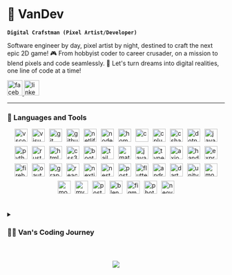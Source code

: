 # 🚀 VanDev

**`Digital Crafstman (Pixel Artist/Developer)`**

Software engineer by day, pixel artist by night, destined to craft the next epic 2D game! 🎮 From hobbyist coder to career crusader, on a mission to blend pixels and code seamlessly. 🌟 Let's turn dreams into digital realities, one line of code at a time!

<p align="left">
    <a href="https://www.facebook.com/chongochoco/" target="_blank">
        <img src="https://img.shields.io/static/v1?message=Facebook&logo=facebook&label=&color=1877F2&logoColor=white&labelColor=&style=for-the-badge" height="35" alt="facebook logo"  />
    </a>
    <a href="https://www.linkedin.com/in/van00/" target="_blank">
        <img src="https://img.shields.io/static/v1?message=LinkedIn&logo=linkedin&label=&color=0077B5&logoColor=white&labelColor=&style=for-the-badge" height="35" alt="linkedin logo"  />
    </a>
</p>

---

### 🧰 Languages and Tools

<div style="display:flex; align-items:center; justify-content:center; flex-wrap: wrap; gap: 10px">
    <img alt="vscode" width="30px" src="https://cdn.jsdelivr.net/gh/devicons/devicon@latest/icons/vscode/vscode-original.svg" />
    <img alt="visualstudio" width="30px" src="https://cdn.jsdelivr.net/gh/devicons/devicon@latest/icons/visualstudio/visualstudio-original.svg" />
    <img alt="git" width="30px" src="https://cdn.jsdelivr.net/gh/devicons/devicon@latest/icons/git/git-original.svg" />
    <img alt="github" width="30px" src="https://cdn.jsdelivr.net/gh/devicons/devicon@latest/icons/github/github-original.svg" />
    <img alt="netlify" width="30px" src="https://cdn.jsdelivr.net/gh/devicons/devicon@latest/icons/netlify/netlify-original.svg" />
    <img alt="nodejs" width="30px" src="https://cdn.jsdelivr.net/gh/devicons/devicon@latest/icons/nodejs/nodejs-original.svg" />
    <img alt="homebrew" width="30px" src="https://cdn.jsdelivr.net/gh/devicons/devicon@latest/icons/homebrew/homebrew-original.svg" />
    <img alt="c" width="30px" src="https://cdn.jsdelivr.net/gh/devicons/devicon@latest/icons/c/c-original.svg" />
    <img alt="cplusplus" width="30px" src="https://cdn.jsdelivr.net/gh/devicons/devicon@latest/icons/cplusplus/cplusplus-original.svg" />
    <img alt="csharp" width="30px" src="https://cdn.jsdelivr.net/gh/devicons/devicon@latest/icons/csharp/csharp-original.svg" />
    <img alt="dotnetcore" width="30px" src="https://cdn.jsdelivr.net/gh/devicons/devicon@latest/icons/dotnetcore/dotnetcore-original.svg" />
    <img alt="java" width="30px" src="https://cdn.jsdelivr.net/gh/devicons/devicon@latest/icons/java/java-original.svg" />
    <img alt="python" width="30px" src="https://cdn.jsdelivr.net/gh/devicons/devicon@latest/icons/python/python-original.svg" />
    <img alt="rust" width="30px" src="https://cdn.jsdelivr.net/gh/devicons/devicon@latest/icons/rust/rust-original.svg" />
    <img alt="html5" width="30px" src="https://cdn.jsdelivr.net/gh/devicons/devicon@latest/icons/html5/html5-original.svg" />
    <img alt="css3" width="30px" src="https://cdn.jsdelivr.net/gh/devicons/devicon@latest/icons/css3/css3-original.svg" />
    <img alt="bootstrap" width="30px" src="https://cdn.jsdelivr.net/gh/devicons/devicon@latest/icons/bootstrap/bootstrap-original.svg" />
    <img alt="tailwindcss" width="30px" src="https://cdn.jsdelivr.net/gh/devicons/devicon@latest/icons/tailwindcss/tailwindcss-original.svg" />
    <img alt="materialui" width="30px" src="https://cdn.jsdelivr.net/gh/devicons/devicon@latest/icons/materialui/materialui-original.svg" />
    <img alt="javascript" width="30px" src="https://cdn.jsdelivr.net/gh/devicons/devicon@latest/icons/javascript/javascript-original.svg" />
    <img alt="typescript" width="30px" src="https://cdn.jsdelivr.net/gh/devicons/devicon@latest/icons/typescript/typescript-original.svg" />
    <img alt="axios" width="30px" src="https://cdn.jsdelivr.net/gh/devicons/devicon@latest/icons/axios/axios-plain.svg" />
    <img alt="handlebars" width="30px" src="https://cdn.jsdelivr.net/gh/devicons/devicon@latest/icons/handlebars/handlebars-original.svg" />
    <img alt="express" width="30px" src="https://cdn.jsdelivr.net/gh/devicons/devicon@latest/icons/express/express-original.svg" />
    <img alt="firebase" width="30px" src="https://cdn.jsdelivr.net/gh/devicons/devicon@latest/icons/firebase/firebase-original.svg" />
    <img alt="oauth" width="30px" src="https://cdn.jsdelivr.net/gh/devicons/devicon@latest/icons/oauth/oauth-original.svg" />
    <img alt="graphql" width="30px" src="https://cdn.jsdelivr.net/gh/devicons/devicon@latest/icons/graphql/graphql-plain.svg" />
    <img alt="react" width="30px" src="https://cdn.jsdelivr.net/gh/devicons/devicon@latest/icons/react/react-original.svg" />
    <img alt="nextjs" width="30px" src="https://cdn.jsdelivr.net/gh/devicons/devicon@latest/icons/nextjs/nextjs-original.svg" />
    <img alt="nest" width="30px" src="https://cdn.jsdelivr.net/gh/devicons/devicon@latest/icons/nestjs/nestjs-original.svg" />
    <img alt="postman" width="30px" src="https://cdn.jsdelivr.net/gh/devicons/devicon@latest/icons/postman/postman-original.svg" />
    <img alt="flutter" width="30px" src="https://cdn.jsdelivr.net/gh/devicons/devicon@latest/icons/flutter/flutter-original.svg" />
    <img alt="androidstudio" width="30px" src="https://cdn.jsdelivr.net/gh/devicons/devicon@latest/icons/androidstudio/androidstudio-original.svg" />
    <img alt="dart" width="30px" src="https://cdn.jsdelivr.net/gh/devicons/devicon@latest/icons/dart/dart-original.svg" />
    <img alt="unity" width="30px" src="https://cdn.jsdelivr.net/gh/devicons/devicon@latest/icons/unity/unity-original.svg" />
    <img alt="mongodb" width="30px" src="https://cdn.jsdelivr.net/gh/devicons/devicon@latest/icons/mongodb/mongodb-original.svg" />
    <img alt="mongoose" width="30px" src="https://cdn.jsdelivr.net/gh/devicons/devicon@latest/icons/mongoose/mongoose-original.svg" />
    <img alt="mysql" width="30px" src="https://cdn.jsdelivr.net/gh/devicons/devicon@latest/icons/mysql/mysql-original.svg" />
    <img alt="postgresql" width="30px" src="https://cdn.jsdelivr.net/gh/devicons/devicon@latest/icons/postgresql/postgresql-original.svg" />
    <img alt="blender" width="30px" src="https://cdn.jsdelivr.net/gh/devicons/devicon@latest/icons/blender/blender-original.svg" />
    <img alt="figma" width="30px" src="https://cdn.jsdelivr.net/gh/devicons/devicon@latest/icons/figma/figma-original.svg" />
    <img alt="photoshop" width="30px" src="https://cdn.jsdelivr.net/gh/devicons/devicon@latest/icons/photoshop/photoshop-original.svg" />
    <img alt="neovim" width="30px" src="https://cdn.jsdelivr.net/gh/devicons/devicon@latest/icons/neovim/neovim-original.svg" />
</div>

#

<details>
 <summary><h3>👨‍💻 Van's Coding Journey</h3></summary>
   I started my coding journey as a hobbyist with a passion to learn everything from low level programming to high level programming languages on my own. But it was soon got overshadowed after I started freelancing. I figure that I should excel only on one field and that is as a Full-Stack Web Developer. A desire that kept me learning more things day by day and eventually ended up expanding my field to also learn Mobile dev and Software devs. I still have a dream to be a Game Developer someday but I'm still on the middle of my journey. Someday I guess? or maybe sooner. My goal is to have my own game because I always loved playing games and puzzles.

</details>

#

<div align="center">
  <img src="https://profile-counter.glitch.me/Vani0-0/count.svg?"  />
</div>
